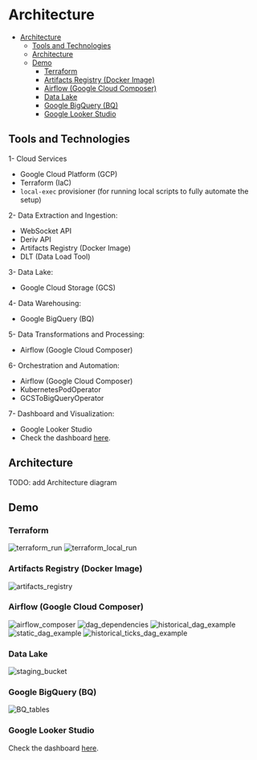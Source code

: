 # Architecture

- [Architecture](#architecture)
  - [Tools and Technologies](#tools-and-technologies)
  - [Architecture](#architecture-1)
  - [Demo](#demo)
    - [Terraform](#terraform)
    - [Artifacts Registry (Docker Image)](#artifacts-registry-docker-image)
    - [Airflow (Google Cloud Composer)](#airflow-google-cloud-composer)
    - [Data Lake](#data-lake)
    - [Google BigQuery (BQ)](#google-bigquery-bq)
    - [Google Looker Studio](#google-looker-studio)

## Tools and Technologies

1- Cloud Services

- Google Cloud Platform (GCP)
- Terraform (IaC)
- `local-exec` provisioner (for running local scripts to fully automate the setup)

2- Data Extraction and Ingestion:

- WebSocket API
- Deriv API
- Artifacts Registry (Docker Image)
- DLT (Data Load Tool)

3- Data Lake:

- Google Cloud Storage (GCS)

4- Data Warehousing:

- Google BigQuery (BQ)

5- Data Transformations and Processing:

- Airflow (Google Cloud Composer)

6- Orchestration and Automation:

- Airflow (Google Cloud Composer)
- KubernetesPodOperator
- GCSToBigQueryOperator

7- Dashboard and Visualization:

- Google Looker Studio
- Check the dashboard [here](https://lookerstudio.google.com/u/0/reporting/f8385142-a03e-4f74-8bad-37ddc1cf4cc1/page/tEnnC).

## Architecture

TODO: add Architecture diagram

## Demo

### Terraform

![terraform_run](images/terraform_run.png)
![terraform_local_run](images/terraform_local_run.png)

### Artifacts Registry (Docker Image)

![artifacts_registry](images/artifacts_registry.png)

### Airflow (Google Cloud Composer)

![airflow_composer](images/airflow_dags.png)
![dag_dependencies](images/dag_dependencies.png)
![historical_dag_example](images/historical_dag_example.png)
![static_dag_example](images/static_dag_example.png)
![historical_ticks_dag_example](images/historical_ticks_dag_example.png)

### Data Lake

![staging_bucket](images/staging_bucket.png)

### Google BigQuery (BQ)

![BQ_tables](images/BQ_tables.png)

### Google Looker Studio

Check the dashboard [here](https://lookerstudio.google.com/u/0/reporting/f8385142-a03e-4f74-8bad-37ddc1cf4cc1/page/tEnnC).
